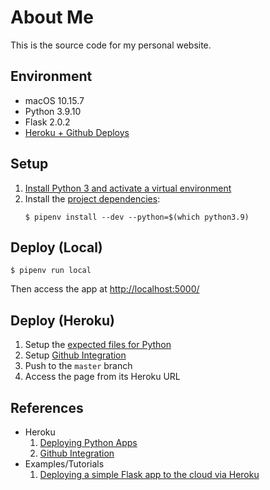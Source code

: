 # About Me

This is the source code for my personal website.

## Environment

* macOS 10.15.7
* Python 3.9.10
* Flask 2.0.2
* [Heroku + Github Deploys](https://devcenter.heroku.com/articles/github-integration)

## Setup

1. [Install Python 3 and activate a virtual environment](https://github.com/ginomempin/how-to/blob/master/python/README.md)
1. Install the [project dependencies](./Pipfile):
    ```shell
    $ pipenv install --dev --python=$(which python3.9)

    ```

## Deploy (Local)

```shell
$ pipenv run local
```

Then access the app at <http://localhost:5000/>

## Deploy (Heroku)

1. Setup the [expected files for Python](https://devcenter.heroku.com/articles/deploying-python)
1. Setup [Github Integration](https://devcenter.heroku.com/articles/github-integration)
1. Push to the `master` branch
1. Access the page from its Heroku URL

## References

* Heroku
    1. [Deploying Python Apps](https://devcenter.heroku.com/articles/deploying-python)
    1. [Github Integration](https://devcenter.heroku.com/articles/github-integration)
* Examples/Tutorials
    1. [Deploying a simple Flask app to the cloud via Heroku](https://github.com/datademofun/heroku-basic-flask)
